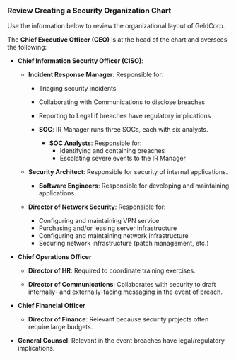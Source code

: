 ### Review Creating a Security Organization Chart

Use the information below to review the organizational layout of GeldCorp.

The **Chief Executive Officer (CEO)** is at the head of the chart and oversees the following:

- **Chief Information Security Officer (CISO)**:

  - **Incident Response Manager**: Responsible for:
      - Triaging security incidents
      - Collaborating with Communications to disclose breaches
      - Reporting to Legal if breaches have regulatory implications
    
    - **SOC**: IR Manager runs three SOCs, each with six analysts.
      
      - **SOC Analysts**: Responsible for: 
        - Identifying and containing breaches
        - Escalating severe events to the IR Manager
  
  - **Security Architect**: Responsible for security of internal applications.
    
    - **Software Engineers**: Responsible for developing and maintaining applications.
  
  - **Director of Network Security**: Responsible for:
    
    - Configuring and maintaining VPN service
    - Purchasing and/or leasing server infrastructure
    - Configuring and maintaining network infrastructure
    - Securing network infrastructure (patch management, etc.)

- **Chief Operations Officer**

  - **Director of HR**: Required to coordinate training exercises.

  - **Director of Communications**: Collaborates with security to draft internally- and externally-facing messaging in the event of breach.

- **Chief Financial Officer**

  - **Director of Finance**: Relevant because security projects often require large budgets.

- **General Counsel**: Relevant in the event breaches have legal/regulatory implications.
